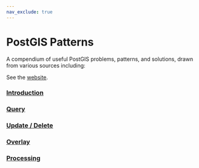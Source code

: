 ```yaml
---
nav_exclude: true
---
```


# PostGIS Patterns

A compendium of useful PostGIS problems, patterns, and solutions, drawn from various sources including:

See the [website](https://dr-jts.github.io/postgis-patterns/pgp-intro.html).

### [Introduction](pgp-intro.md)
### [Query](pgp-query.md)
### [Update / Delete](pgp-updel.md)
### [Overlay](pgp-overlay.md)
### [Processing](pgp-process.md)



